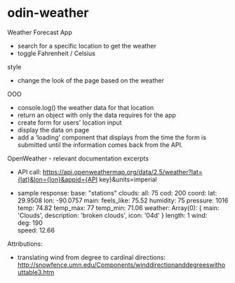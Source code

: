 # odin-weather
Weather Forecast App

- search for a specific location to get the weather
- toggle Fahrenheit / Celsius

style
- change the look of the page based on the weather 

OOO
- console.log() the weather data for that location
- return an object with only the data requires for the app
- create form for users' location input
- display the data on page
- add a ‘loading’ component that displays from the time the form is submitted until the information comes back from the API.

OpenWeather - relevant documentation excerpts
- API call:
    https://api.openweathermap.org/data/2.5/weather?lat={lat}&lon={lon}&appid={API key}&units=imperial

- sample response:
        base: "stations"
        clouds:
            all: 75
        cod: 200
        coord:
            lat: 29.9508
            lon: -90.0757
        main:
            feels_like: 75.52
            humidity: 75
            pressure: 1016
            temp: 74.82
            temp_max: 77
            temp_min: 71.06
        weather: 
            Array(0):
                    {
                    main: 'Clouds',
                    description: 'broken clouds',
                    icon: '04d'
                    }
            length: 1
        wind:                                       
            deg: 190            
            speed: 12.66















Attributions:
- translating wind from degree to cardinal directions: 
    http://snowfence.umn.edu/Components/winddirectionanddegreeswithouttable3.htm